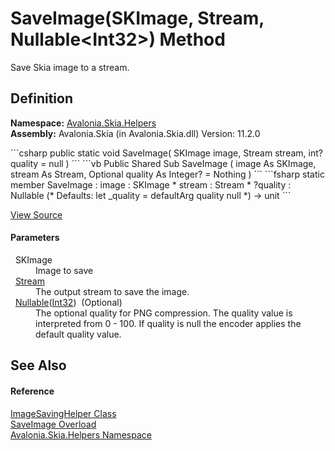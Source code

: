 # SaveImage(SKImage, Stream, Nullable&lt;Int32&gt;) Method


Save Skia image to a stream.



## Definition
**Namespace:** <a href="N_Avalonia_Skia_Helpers">Avalonia.Skia.Helpers</a>  
**Assembly:** Avalonia.Skia (in Avalonia.Skia.dll) Version: 11.2.0

<Tabs groupId="api-code-preview">
<TabItem value="csharp" label="C#">
```csharp
public static void SaveImage(
	SKImage image,
	Stream stream,
	int? quality = null
)
```
</TabItem>
<TabItem value="vb" label="VB">
```vb
Public Shared Sub SaveImage ( 
	image As SKImage,
	stream As Stream,
	Optional quality As Integer? = Nothing
)
```
</TabItem>
<TabItem value="fsharp" label="F#">
```fsharp
static member SaveImage : 
        image : SKImage * 
        stream : Stream * 
        ?quality : Nullable<int> 
(* Defaults:
        let _quality = defaultArg quality null
*)
-> unit 
```
</TabItem>
</Tabs>



<a href="https://github.com/AvaloniaUI/Avalonia/tree/master/src/Skia/Avalonia.Skia/Helpers/ImageSavingHelper.cs#L44" title="View the source code">View Source</a>



#### Parameters
<dl><dt>  SKImage</dt><dd>Image to save</dd><dt>  <a href="https://learn.microsoft.com/dotnet/api/system.io.stream" target="_blank" rel="noopener noreferrer">Stream</a></dt><dd>The output stream to save the image.</dd><dt>  <a href="https://learn.microsoft.com/dotnet/api/system.nullable-1" target="_blank" rel="noopener noreferrer">Nullable</a>(<a href="https://learn.microsoft.com/dotnet/api/system.int32" target="_blank" rel="noopener noreferrer">Int32</a>)  (Optional)</dt><dd>The optional quality for PNG compression. The quality value is interpreted from 0 - 100. If quality is null the encoder applies the default quality value.</dd></dl>

## See Also


#### Reference
<a href="T_Avalonia_Skia_Helpers_ImageSavingHelper">ImageSavingHelper Class</a>  
<a href="Overload_Avalonia_Skia_Helpers_ImageSavingHelper_SaveImage">SaveImage Overload</a>  
<a href="N_Avalonia_Skia_Helpers">Avalonia.Skia.Helpers Namespace</a>  
